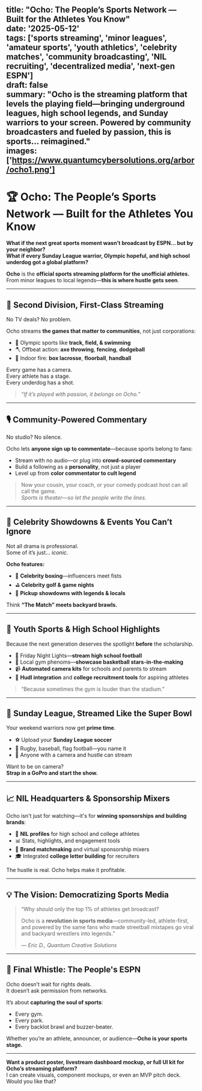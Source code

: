 title: "Ocho: The People’s Sports Network — Built for the Athletes You Know"  
date: '2025-05-12'  
tags: ['sports streaming', 'minor leagues', 'amateur sports', 'youth athletics', 'celebrity matches', 'community broadcasting', 'NIL recruiting', 'decentralized media', 'next-gen ESPN']  
draft: false  
summary: "Ocho is the streaming platform that levels the playing field—bringing underground leagues, high school legends, and Sunday warriors to your screen. Powered by community broadcasters and fueled by passion, this is sports... reimagined."  
images: ['https://www.quantumcybersolutions.org/arbor/ocho1.png']  
---

# 🏆 Ocho: The People’s Sports Network — Built for the Athletes You Know

**What if the next great sports moment wasn’t broadcast by ESPN… but by your neighbor?**  
**What if every Sunday League warrior, Olympic hopeful, and high school underdog got a global platform?**

**Ocho** is the **official sports streaming platform for the unofficial athletes.**  
From minor leagues to local legends—**this is where hustle gets seen**.

---

## 🎥 Second Division, First-Class Streaming

No TV deals? No problem.

Ocho streams **the games that matter to communities**, not just corporations:

- 🏃 Olympic sports like **track, field, & swimming**  
- 🪓 Offbeat action: **axe throwing**, **fencing**, **dodgeball**  
- 🥍 Indoor fire: **box lacrosse**, **floorball**, **handball**

Every game has a camera.  
Every athlete has a stage.  
Every underdog has a shot.

> *“If it’s played with passion, it belongs on Ocho.”*

---

## 🎙️ Community-Powered Commentary

No studio? No silence.

Ocho lets **anyone sign up to commentate**—because sports belong to fans:

- Stream with no audio—or plug into **crowd-sourced commentary**  
- Build a following as a **personality**, not just a player  
- Level up from **color commentator to cult legend**  

> Now your cousin, your coach, or your comedy podcast host can all call the game.  
> *Sports is theater—so let the people write the lines.*

---

## 🌟 Celebrity Showdowns & Events You Can’t Ignore

Not all drama is professional.  
Some of it’s just… *iconic*.

**Ocho features:**

- 🎤 **Celebrity boxing**—influencers meet fists  
- ⛳ **Celebrity golf & game nights**  
- 🏀 **Pickup showdowns with legends & locals**  

Think **“The Match” meets backyard brawls.**

---

## 🎒 Youth Sports & High School Highlights

Because the next generation deserves the spotlight **before** the scholarship.

- 🏈 Friday Night Lights—**stream high school football**  
- 🏀 Local gym phenoms—**showcase basketball stars-in-the-making**  
- 📹 **Automated camera kits** for schools and parents to stream  
- 🤖 **Hudl integration** and **college recruitment tools** for aspiring athletes  

> “Because sometimes the gym is louder than the stadium.”

---

## 🧢 Sunday League, Streamed Like the Super Bowl

Your weekend warriors now get **prime time**.

- ⚽ Upload your **Sunday League soccer**  
- 🏉 Rugby, baseball, flag football—you name it  
- 📱 Anyone with a camera and hustle can stream  

Want to be on camera?  
**Strap in a GoPro and start the show.**

---

## 📈 NIL Headquarters & Sponsorship Mixers

Ocho isn't just for watching—it's for **winning sponsorships and building brands**:

- 🧠 **NIL profiles** for high school and college athletes  
- 📊 Stats, highlights, and engagement tools  
- 💼 **Brand matchmaking** and virtual sponsorship mixers  
- 🎓 Integrated **college letter building** for recruiters

The hustle is real. Ocho helps make it profitable.

---

## 💡 The Vision: Democratizing Sports Media

> “Why should only the top 1% of athletes get broadcast?  
>  
> Ocho is a **revolution in sports media**—community-led, athlete-first, and powered by the same fans who made streetball mixtapes go viral and backyard wrestlers into legends.”  
>  
> — *Eric D., Quantum Creative Solutions*

---

## 🧬 Final Whistle: The People's ESPN

Ocho doesn’t wait for rights deals.  
It doesn’t ask permission from networks.

It’s about **capturing the soul of sports**:

- Every gym.  
- Every park.  
- Every backlot brawl and buzzer-beater.

Whether you’re an athlete, announcer, or audience—**Ocho is your sports stage.**

---

**Want a product poster, livestream dashboard mockup, or full UI kit for Ocho’s streaming platform?**  
I can create visuals, component mockups, or even an MVP pitch deck. Would you like that?
